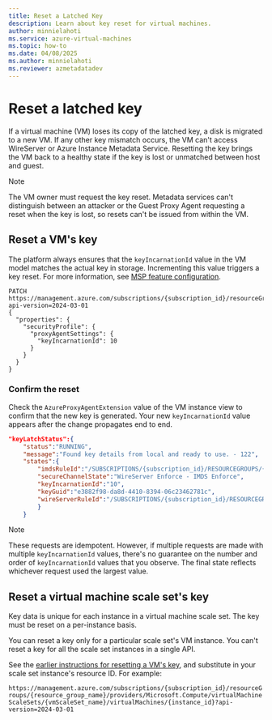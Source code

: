 ```yaml
---
title: Reset a Latched Key
description: Learn about key reset for virtual machines.
author: minnielahoti
ms.service: azure-virtual-machines
ms.topic: how-to
ms.date: 04/08/2025
ms.author: minnielahoti
ms.reviewer: azmetadatadev
---
```


# Reset a latched key

If a virtual machine (VM) loses its copy of the latched key, a disk is migrated to a new VM. If any other key mismatch occurs, the VM can't access WireServer or Azure Instance Metadata Service. Resetting the key brings the VM back to a healthy state if the key is lost or unmatched between host and guest.

> [!NOTE]
> The VM owner must request the key reset. Metadata services can't distinguish between an attacker or the Guest Proxy Agent requesting a reset when the key is lost, so resets can't be issued from within the VM.

## Reset a VM's key

The platform always ensures that the `keyIncarnationId` value in the VM model matches the actual key in storage. Incrementing this value triggers a key reset. For more information, see [MSP feature configuration](../configuration.md).

```http
PATCH https://management.azure.com/subscriptions/{subscription_id}/resourceGroups/{resource_group_name}/providers/Microsoft.Compute/virtualMachines/{virtualMachine_Name}?api-version=2024-03-01
{
  "properties": {
    "securityProfile": {
      "proxyAgentSettings": {
        "keyIncarnationId": 10
      }
    }
  }
}
```

### Confirm the reset

Check the `AzureProxyAgentExtension` value of the VM instance view to confirm that the new key is generated. Your new `keyIncarnationId` value appears after the change propagates end to end.

```json
"keyLatchStatus":{
    "status":"RUNNING",
    "message":"Found key details from local and ready to use. - 122",
    "states":{
        "imdsRuleId":"/SUBSCRIPTIONS/{subscription_id}/RESOURCEGROUPS/{resource_group}/PROVIDERS/MICROSOFT.COMPUTE/GALLERIES/GALLERYXX/INVMACCESSCONTROLPROFILES/WINDOWSIMDS/VERSIONS/{data_version}",
        "secureChannelState":"WireServer Enforce - IMDS Enforce",
        "keyIncarnationId":"10",
        "keyGuid":"e3882f98-da8d-4410-8394-06c23462781c",
        "wireServerRuleId":"/SUBSCRIPTIONS/{subscription_id}/RESOURCEGROUPS/{resource_group}/PROVIDERS/MICROSOFT.COMPUTE/GALLERIES/GALLERYXX/INVMACCESSCONTROLPROFILES/WINDOWSWIRESERVER/VERSIONS/{data_version}"
        }
    }
```

> [!NOTE]
> These requests are idempotent. However, if multiple requests are made with multiple `keyIncarnationId` values, there's no guarantee on the number and order of `keyIncarnationId` values that you observe. The final state reflects whichever request used the largest value.

## Reset a virtual machine scale set's key

Key data is unique for each instance in a virtual machine scale set. The key must be reset on a per-instance basis.

You can reset a key only for a particular scale set's VM instance. You can't reset a key for all the scale set instances in a single API.

See the [earlier instructions for resetting a VM's key](#reset-a-vms-key), and substitute in your scale set instance's resource ID. For example:

`https://management.azure.com/subscriptions/{subscription_id}/resourceGroups/{resource_group_name}/providers/Microsoft.Compute/virtualMachineScaleSets/{vmScaleSet_name}/virtualMachines/{instance_id}?api-version=2024-03-01`
